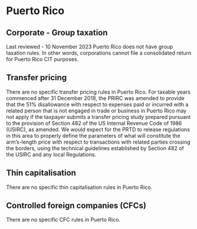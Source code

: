 # Puerto Rico
## Corporate - Group taxation
Last reviewed - 10 November 2023
Puerto Rico does not have group taxation rules. In other words, corporations cannot file a consolidated return for Puerto Rico CIT purposes.
## Transfer pricing
There are no specific transfer pricing rules in Puerto Rico.
For taxable years commenced after 31 December 2018, the PRIRC was amended to provide that the 51% disallowance with respect to expenses paid or incurred with a related person that is not engaged in trade or business in Puerto Rico may not apply if the taxpayer submits a transfer pricing study prepared pursuant to the provision of Section 482 of the US Internal Revenue Code of 1986 (USIRC), as amended.
We would expect for the PRTD to release regulations in this area to properly define the parameters of what will constitute the arm’s-length price with respect to transactions with related parties crossing the borders, using the technical guidelines established by Section 482 of the USIRC and any local Regulations.
## Thin capitalisation
There are no specific thin capitalisation rules in Puerto Rico.
## Controlled foreign companies (CFCs)
There are no specific CFC rules in Puerto Rico.
